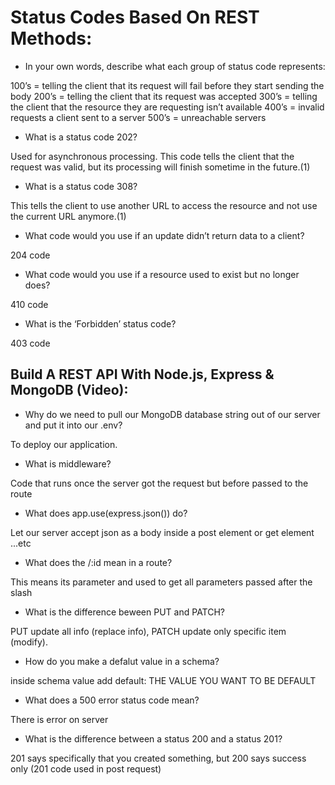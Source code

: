 
# Status Codes Based On REST Methods:

* In your own words, describe what each group of status code represents:

100’s = telling the client that its request will fail before they start sending the body 200’s = telling the client that its request was accepted 300’s = telling the client that the resource they are requesting isn’t available 400’s = invalid requests a client sent to a server 500’s = unreachable servers

* What is a status code 202?

Used for asynchronous processing. This code tells the client that the request was valid, but its processing will finish sometime in the future.(1)

* What is a status code 308?

This tells the client to use another URL to access the resource and not use the current URL anymore.(1)

* What code would you use if an update didn’t return data to a client?

204 code

* What code would you use if a resource used to exist but no longer does?

410 code

* What is the ‘Forbidden’ status code?

403 code

## Build A REST API With Node.js, Express & MongoDB (Video):

* Why do we need to pull our MongoDB database string out of our server and put it into our .env?

To deploy our application.

* What is middleware?

Code that runs once the server got the request but before passed to the route

* What does app.use(express.json()) do?

Let our server accept json as a body inside a post element or get element ...etc

* What does the /:id mean in a route?

This means its parameter and used to get all parameters passed after the slash

* What is the difference beween PUT and PATCH?

PUT update all info (replace info), PATCH update only specific item (modify).

* How do you make a defalut value in a schema?

inside schema value add default: THE VALUE YOU WANT TO BE DEFAULT

* What does a 500 error status code mean?

There is error on server

* What is the difference between a status 200 and a status 201?

201 says specifically that you created something, but 200 says success only (201 code used in post request)